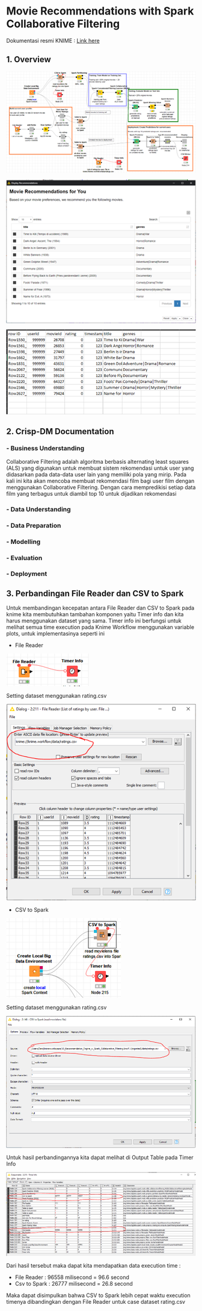 # Movie Recommendations with Spark Collaborative Filtering
Dokumentasi resmi KNIME : [Link here](https://www.knime.com/blog/movie-recommendations-with-spark-collaborative-filtering)

## 1. Overview

![Knime Workflow](Dokumentasi/1/workflow.PNG)

![Knime Workflow](Dokumentasi/1/recomendation.PNG)

![Knime Workflow](Dokumentasi/1/moviecsv.PNG)

## 2. Crisp-DM Documentation

### - Business Understanding
Collaborative Filtering adalah algoritma berbasis alternating least squares (ALS) yang digunakan untuk membuat sistem rekomendasi untuk user yang didasarkan pada data-data user lain yang memiliki pola yang mirip.
Pada kali ini kita akan mencoba membuat rekomendasi film bagi user film dengan menggunakan Collaborative Filtering. Dengan cara mempredikisi setiap data film yang terbagus untuk diambil top 10 untuk dijadikan rekomendasi

### - Data Understanding


### - Data Preparation


### - Modelling


### - Evaluation


### - Deployment

## 3. Perbandingan File Reader dan CSV to Spark 
Untuk membandingan kecepatan antara File Reader dan CSV to Spark pada knime kita membutuhkan tambahan komponen yaitu Timer info dan kita harus menggunakan dataset yang sama. Timer info ini berfungsi untuk melihat semua time execution pada Knime Workflow menggunakan variable plots, untuk implementasinya seperti ini

- File Reader

![Knime Workflow](Dokumentasi/3/filereader.PNG)

Setting dataset menggunakan rating.csv

![Knime Workflow](Dokumentasi/3/filereader_option.PNG)

- CSV to Spark

![Knime Workflow](Dokumentasi/3/csvtospark.PNG)

Setting dataset menggunakan rating.csv

![Knime Workflow](Dokumentasi/3/csvtospark_option.PNG)


Untuk hasil perbandingannya kita dapat melihat di Output Table pada Timer Info

![Knime Workflow](Dokumentasi/3/hasilperbandingan.PNG)

Dari hasil tersebut maka dapat kita mendapatkan data execution time :
- File Reader  : 96558 milisecond = 96.6 second
- Csv to Spark : 26777 milisecond = 26.8 second

Maka dapat disimpulkan bahwa CSV to Spark lebih cepat waktu execution timenya dibandingkan dengan File Reader untuk case dataset rating.csv


